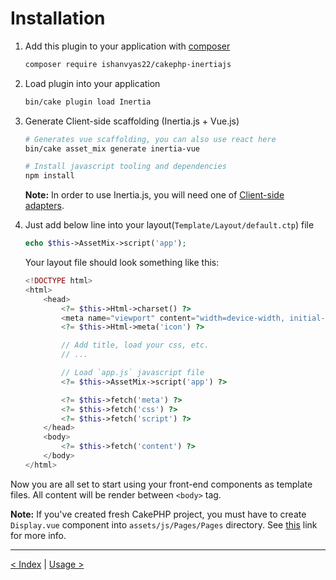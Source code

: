 # Installation

1. Add this plugin to your application with [composer](https://getcomposer.org)

    ```bash
    composer require ishanvyas22/cakephp-inertiajs
    ```

2. Load plugin into your application

    ```bash
    bin/cake plugin load Inertia
    ```

3. Generate Client-side scaffolding (Inertia.js + Vue.js)

    ```bash
    # Generates vue scaffolding, you can also use react here
    bin/cake asset_mix generate inertia-vue

    # Install javascript tooling and dependencies
    npm install
    ```

    **Note:** In order to use Inertia.js, you will need one of [Client-side adapters](ClientSideSetup.md).

4. Just add below line into your layout(`Template/Layout/default.ctp`) file

    ```php
    echo $this->AssetMix->script('app');
    ```

    Your layout file should look something like this:

    ```php
    <!DOCTYPE html>
    <html>
        <head>
            <?= $this->Html->charset() ?>
            <meta name="viewport" content="width=device-width, initial-scale=1.0, maximum-scale=1.0">
            <?= $this->Html->meta('icon') ?>

            // Add title, load your css, etc.
            // ...

            // Load `app.js` javascript file
            <?= $this->AssetMix->script('app') ?>

            <?= $this->fetch('meta') ?>
            <?= $this->fetch('css') ?>
            <?= $this->fetch('script') ?>
        </head>
        <body>
            <?= $this->fetch('content') ?>
        </body>
    </html>
    ```

Now you are all set to start using your front-end components as template files. All content will be render between `<body>` tag.

**Note:** If you've created fresh CakePHP project, you must have to create `Display.vue` component into `assets/js/Pages/Pages` directory. See [this](ClientSideSetup.md) link for more info.

---

[< Index](README.md) | [Usage >](ServerSideSetup.md)
